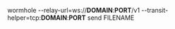 wormhole --relay-url=ws://__DOMAIN__:__PORT__/v1 --transit-helper=tcp:__DOMAIN__:__PORT__ send FILENAME